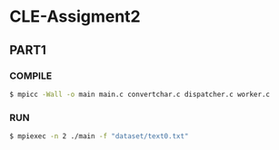 # CLE-Assigment2

## PART1

### COMPILE

```bash
$ mpicc -Wall -o main main.c convertchar.c dispatcher.c worker.c
```

### RUN

```bash
$ mpiexec -n 2 ./main -f "dataset/text0.txt"
```
